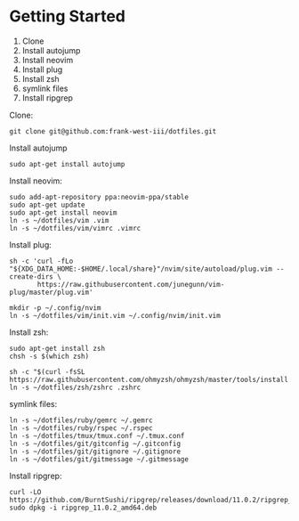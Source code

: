 # Getting Started

1. Clone
1. Install autojump
1. Install neovim
1. Install plug
1. Install zsh
1. symlink files
1. Install ripgrep

Clone:

```
git clone git@github.com:frank-west-iii/dotfiles.git
```

Install autojump

```
sudo apt-get install autojump
```

Install neovim:

```
sudo add-apt-repository ppa:neovim-ppa/stable
sudo apt-get update
sudo apt-get install neovim
ln -s ~/dotfiles/vim .vim
ln -s ~/dotfiles/vim/vimrc .vimrc
```

Install plug:

```
sh -c 'curl -fLo "${XDG_DATA_HOME:-$HOME/.local/share}"/nvim/site/autoload/plug.vim --create-dirs \
       https://raw.githubusercontent.com/junegunn/vim-plug/master/plug.vim'

mkdir -p ~/.config/nvim
ln -s ~/dotfiles/vim/init.vim ~/.config/nvim/init.vim
```



Install zsh:

```
sudo apt-get install zsh
chsh -s $(which zsh)

sh -c "$(curl -fsSL https://raw.githubusercontent.com/ohmyzsh/ohmyzsh/master/tools/install.sh)"
ln -s ~/dotfiles/zsh/zshrc .zshrc
```

symlink files:

```
ln -s ~/dotfiles/ruby/gemrc ~/.gemrc
ln -s ~/dotfiles/ruby/rspec ~/.rspec
ln -s ~/dotfiles/tmux/tmux.conf ~/.tmux.conf
ln -s ~/dotfiles/git/gitconfig ~/.gitconfig
ln -s ~/dotfiles/git/gitignore ~/.gitignore
ln -s ~/dotfiles/git/gitmessage ~/.gitmessage
```

Install ripgrep:

```
curl -LO https://github.com/BurntSushi/ripgrep/releases/download/11.0.2/ripgrep_11.0.2_amd64.deb
sudo dpkg -i ripgrep_11.0.2_amd64.deb
```

